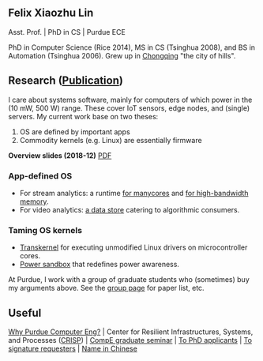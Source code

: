 ## Felix Xiaozhu Lin

Asst. Prof. | PhD in CS | Purdue ECE

PhD in Computer Science (Rice 2014), MS in CS (Tsinghua 2008), and BS in Automation (Tsinghua 2006). Grew up in [Chongqing](http://upload.wikimedia.org/wikipedia/commons/6/60/Chongqing_Night_Yuzhong.jpg) "the city of hills". 
<!--- 
**I care system software for addressing challenges raised by new workloads and new hardware. My recent work includes OS support for stream processing, for heterogeneous memory, and for wearable devices.**
-->

## Research ([Publication](https://engineering.purdue.edu/~xzl/xsel/papers.html))
I care about systems software, mainly for computers of which power in the (10 mW, 500 W) range. These cover IoT sensors, edge nodes, and (single) servers. 
My current work base on two theses: 
1. OS are defined by important apps 
1. Commodity kernels (e.g. Linux) are essentially firmware 

**Overview slides (2018-12)** [PDF](/two-inquiries-v3.pdf)

### App-defined OS 
* For stream analytics: a runtime [for manycores](https://engineering.purdue.edu/~xzl/xsel/p/streambox/index.html) and [for high-bandwidth memory](). 
* For video analytics: [a data store](https://arxiv.org/abs/1810.01794) catering to algorithmic consumers. 

### Taming OS kernels
* [Transkernel]( https://arxiv.org/abs/1811.05000) for executing unmodified Linux drivers on microcontroller cores.
* [Power sandbox](https://engineering.purdue.edu/~xzl/xsel/p/psbox/index.html) that redefines power awareness.

At Purdue, I work with a group of graduate students who (sometimes) buy my arguments above. See the [group page](http://xsel.rocks) for paper list, etc.

## Useful 

[Why Purdue Computer Eng?](https://engineering.purdue.edu/ComputerEngineering/) 
| Center for Resilient Infrastructures, Systems, and Processes ([CRISP](https://engineering.purdue.edu/CRISP))
| [CompE graduate seminar](https://engineering.purdue.edu/~xzl/gradtalks/index.html)
| [To PhD applicants](https://engineering.purdue.edu/~xzl/posts/hiring.html)
| [To signature requesters](/sign.html)
| [Name in Chinese](/img/name.jpg)


